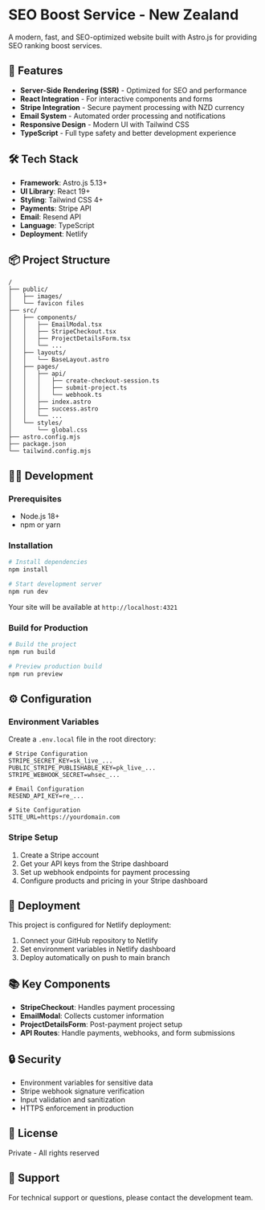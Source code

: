 # SEO Boost Service - New Zealand

A modern, fast, and SEO-optimized website built with Astro.js for providing SEO ranking boost services.

## 🚀 Features

- **Server-Side Rendering (SSR)** - Optimized for SEO and performance
- **React Integration** - For interactive components and forms
- **Stripe Integration** - Secure payment processing with NZD currency
- **Email System** - Automated order processing and notifications
- **Responsive Design** - Modern UI with Tailwind CSS
- **TypeScript** - Full type safety and better development experience

## 🛠️ Tech Stack

- **Framework**: Astro.js 5.13+
- **UI Library**: React 19+
- **Styling**: Tailwind CSS 4+
- **Payments**: Stripe API
- **Email**: Resend API
- **Language**: TypeScript
- **Deployment**: Netlify

## 📦 Project Structure

```
/
├── public/
│   ├── images/
│   └── favicon files
├── src/
│   ├── components/
│   │   ├── EmailModal.tsx
│   │   ├── StripeCheckout.tsx
│   │   ├── ProjectDetailsForm.tsx
│   │   └── ...
│   ├── layouts/
│   │   └── BaseLayout.astro
│   ├── pages/
│   │   ├── api/
│   │   │   ├── create-checkout-session.ts
│   │   │   ├── submit-project.ts
│   │   │   └── webhook.ts
│   │   ├── index.astro
│   │   ├── success.astro
│   │   └── ...
│   └── styles/
│       └── global.css
├── astro.config.mjs
├── package.json
└── tailwind.config.mjs
```

## 🏃‍♂️ Development

### Prerequisites

- Node.js 18+ 
- npm or yarn

### Installation

```bash
# Install dependencies
npm install

# Start development server
npm run dev
```

Your site will be available at `http://localhost:4321`

### Build for Production

```bash
# Build the project
npm run build

# Preview production build
npm run preview
```

## ⚙️ Configuration

### Environment Variables

Create a `.env.local` file in the root directory:

```env
# Stripe Configuration
STRIPE_SECRET_KEY=sk_live_...
PUBLIC_STRIPE_PUBLISHABLE_KEY=pk_live_...
STRIPE_WEBHOOK_SECRET=whsec_...

# Email Configuration  
RESEND_API_KEY=re_...

# Site Configuration
SITE_URL=https://yourdomain.com
```

### Stripe Setup

1. Create a Stripe account
2. Get your API keys from the Stripe dashboard
3. Set up webhook endpoints for payment processing
4. Configure products and pricing in your Stripe dashboard

## 🚀 Deployment

This project is configured for Netlify deployment:

1. Connect your GitHub repository to Netlify
2. Set environment variables in Netlify dashboard
3. Deploy automatically on push to main branch

## 📚 Key Components

- **StripeCheckout**: Handles payment processing
- **EmailModal**: Collects customer information
- **ProjectDetailsForm**: Post-payment project setup
- **API Routes**: Handle payments, webhooks, and form submissions

## 🔒 Security

- Environment variables for sensitive data
- Stripe webhook signature verification
- Input validation and sanitization
- HTTPS enforcement in production

## 📄 License

Private - All rights reserved

## 🤝 Support

For technical support or questions, please contact the development team.